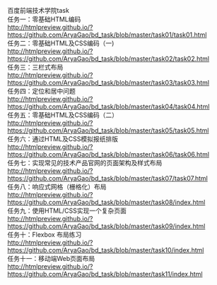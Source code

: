 百度前端技术学院task  
任务一：零基础HTML编码  
http://htmlpreview.github.io/?https://github.com/AryaGao/bd_task/blob/master/task01/task01.html   
任务二：零基础HTML及CSS编码（一)  
http://htmlpreview.github.io/?https://github.com/AryaGao/bd_task/blob/master/task02/task02.html  
任务三：三栏式布局  
http://htmlpreview.github.io/?https://github.com/AryaGao/bd_task/blob/master/task03/task03.html  
任务四：定位和居中问题  
http://htmlpreview.github.io/?https://github.com/AryaGao/bd_task/blob/master/task04/task04.html  
任务五：零基础HTML及CSS编码（二）  
http://htmlpreview.github.io/?https://github.com/AryaGao/bd_task/blob/master/task05/task05.html  
任务六：通过HTML及CSS模拟报纸排版  
http://htmlpreview.github.io/?https://github.com/AryaGao/bd_task/blob/master/task06/task06.html  
任务七：实现常见的技术产品官网的页面架构及样式布局  
http://htmlpreview.github.io/?https://github.com/AryaGao/bd_task/blob/master/task07/task07.html  
任务八：响应式网格（栅格化）布局  
http://htmlpreview.github.io/?https://github.com/AryaGao/bd_task/blob/master/task08/index.html  
任务九：使用HTML/CSS实现一个复杂页面                                                                                                         
http://htmlpreview.github.io/?https://github.com/AryaGao/bd_task/blob/master/task09/index.html                                             
任务十：Flexbox 布局练习   
http://htmlpreview.github.io/?https://github.com/AryaGao/bd_task/blob/master/task10/index.html   
任务十一：移动端Web页面布局          
http://htmlpreview.github.io/?https://github.com/AryaGao/bd_task/blob/master/task11/index.html

